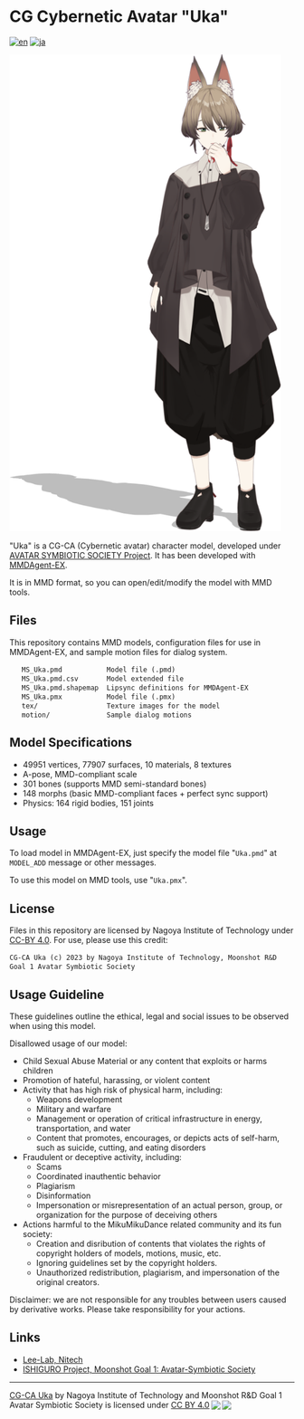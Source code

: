 # CG Cybernetic Avatar "Uka"

[![en](https://img.shields.io/badge/lang-en-red.svg)](README.md)
[![ja](https://img.shields.io/badge/lang-ja-blue.svg)](README.ja.md)

<img width="480" alt="snapshot" src="uka.png"/>

"Uka" is a CG-CA (Cybernetic avatar) character model, developed under [AVATAR SYMBIOTIC SOCIETY Project](https://avatar-ss.org/en/index.html). It has been developed with [MMDAgent-EX](https://github.com/mmdagent-ex/MMDAgent-EX).

It is in MMD format, so you can open/edit/modify the model with MMD tools.

## Files

This repository contains MMD models, configuration files for use in MMDAgent-EX, and sample motion files for dialog system.

```text
   MS_Uka.pmd           Model file (.pmd)
   MS_Uka.pmd.csv       Model extended file
   MS_Uka.pmd.shapemap  Lipsync definitions for MMDAgent-EX
   MS_Uka.pmx           Model file (.pmx)
   tex/                 Texture images for the model
   motion/              Sample dialog motions
```

## Model Specifications

- 49951 vertices, 77907 surfaces, 10 materials, 8 textures
- A-pose, MMD-compliant scale
- 301 bones (supports MMD semi-standard bones)
- 148 morphs (basic MMD-compliant faces + perfect sync support)
- Physics: 164 rigid bodies, 151 joints

## Usage

To load model in MMDAgent-EX, just specify the model file "`Uka.pmd`" at `MODEL_ADD` message or other messages.

To use this model on MMD tools, use "`Uka.pmx`".

## License

Files in this repository are licensed by Nagoya Institute of Technology under [CC-BY 4.0](https://creativecommons.org/licenses/by/4.0/deed.en).  For use, please use this credit:

```text
CG-CA Uka (c) 2023 by Nagoya Institute of Technology, Moonshot R&D Goal 1 Avatar Symbiotic Society
```

## Usage Guideline

These guidelines outline the ethical, legal and social issues to be observed when using this model.

Disallowed usage of our model:

- Child Sexual Abuse Material or any content that exploits or harms children
- Promotion of hateful, harassing, or violent content
- Activity that has high risk of physical harm, including:
  - Weapons development
  - Military and warfare
  - Management or operation of critical infrastructure in energy, transportation, and water
  - Content that promotes, encourages, or depicts acts of self-harm, such as suicide, cutting, and eating disorders
- Fraudulent or deceptive activity, including:
  - Scams
  - Coordinated inauthentic behavior
  - Plagiarism
  - Disinformation
  - Impersonation or misrepresentation of an actual person, group, or organization for the purpose of deceiving others
- Actions harmful to the MikuMikuDance related community and its fun society:
  - Creation and disribution of contents that violates the rights of copyright holders of models, motions, music, etc.
  - Ignoring guidelines set by the copyright holders.
  - Unauthorized redistribution, plagiarism, and impersonation of the original creators.

Disclaimer: we are not responsible for any troubles between users caused by derivative works. Please take responsibility for your actions.

## Links

- [Lee-Lab, Nitech](https://www.slp.nitech.ac.jp/en/)
- [ISHIGURO Project, Moonshot Goal 1: Avatar-Symbiotic Society](https://avatar-ss.org/en/index.html)

---
<p xmlns:cc="http://creativecommons.org/ns#" xmlns:dct="http://purl.org/dc/terms/"><a property="dct:title" rel="cc:attributionURL" href="https://github.com/mmdagent-ex/uka">CG-CA Uka</a> by <span property="cc:attributionName">Nagoya Institute of Technology and Moonshot R&D Goal 1 Avatar Symbiotic Society</span> is licensed under <a href="http://creativecommons.org/licenses/by/4.0/?ref=chooser-v1" target="_blank" rel="license noopener noreferrer" style="display:inline-block;">CC BY 4.0<img style="height:22px!important;margin-left:3px;vertical-align:text-bottom;" src="https://mirrors.creativecommons.org/presskit/icons/cc.svg?ref=chooser-v1"><img style="height:22px!important;margin-left:3px;vertical-align:text-bottom;" src="https://mirrors.creativecommons.org/presskit/icons/by.svg?ref=chooser-v1"></a></p>